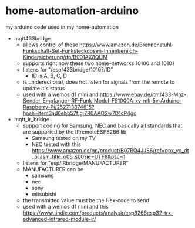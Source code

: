 # home-automation-arduino
my arduino code used in my home-automation

* mqtt433bridge
  * allows control of these https://www.amazon.de/Brennenstuhl-Funkschalt-Set-Funksteckdosen-Innenbereich-Kindersicherung/dp/B001AX8QUM
  * supports right now these two home-networks 10100 and 10101
  * listens for "/esp/433bridge/1010?/ID"
    * ID is A, B, C, D
  * is uniderectional, does not listen for signals from the remote to update it's status
  * used with a wemos d1 mini and https://www.ebay.de/itm/433-Mhz-Sender-Empfanger-RF-Funk-Modul-FS1000A-xy-mk-5v-Arduino-Raspberry-Pi/252713874815?hash=item3ad6ebb57f:g:7R0AAOSw7D1cP4go
* mqtt_ir_bridge
  * support coding for Samsung, NEC and basically all standards that are supported by the IRremoteESP8266 lib
    * Samsung tested on my TV
    * NEC tested with this https://www.amazon.de/gp/product/B07BQ4JJS6/ref=ppx_yo_dt_b_asin_title_o06_s00?ie=UTF8&psc=1
  * listens for "esp/IRbridge/MANUFACTURER"
  * MANUFACTURER can be
    * samsung  
    * nec
    * sony
    * mitsubishi
  * the transmitted value must be the Hex-code to send
  * used with a wemos d1 mini and this https://www.tindie.com/products/analysir/esp8266esp32-trx-advanced-infrared-module-ir/
